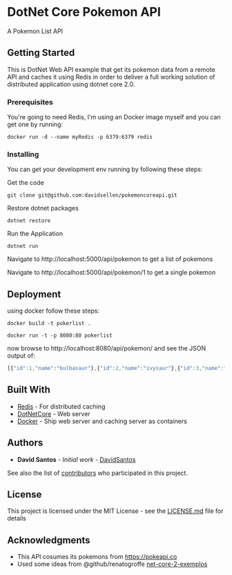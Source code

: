 # DotNet Core Pokemon API

A Pokemon List API

## Getting Started

This is DotNet Web API example that get its pokemon data from a remote API and caches it using Redis in order to deliver a full working solution of distributed application using dotnet core 2.0.

### Prerequisites

You're going to need Redis, I'm using an Docker image myself and you can get one by running:

```
docker run -d --name myRedis -p 6379:6379 redis
```

### Installing

You can get your development env running by following these steps:

Get the code

```
git clone git@github.com:davidsellen/pokemoncoreapi.git
```

Restore dotnet packages

```
dotnet restore
```

Run the Application

```
dotnet run
```

Navigate to http://localhost:5000/api/pokemon to get a list of pokemons

Navigate to http://localhost:5000/api/pokemon/1 to get a single pokemon

## Deployment

using docker follow these steps:

```
docker build -t pokerlist .
````

```
docker run -t -p 8080:80 pokerlist
```

now browse to http://localhost:8080/api/pokemon/ and see the JSON output of:

```javascript
[{"id":1,"name":"bulbasaur"},{"id":2,"name":"ivysaur"},{"id":3,"name":"venusaur"},{"id":4,"name":"charmander"},{"id":5,"name":"charmeleon"},{"id":6,"name":"charizard"},{"id":7,"name":"squirtle"},{"id":8,"name":"wartortle"},{"id":9,"name":"blastoise"},{"id":10,"name":"caterpie"},{"id":11,"name":"metapod"},{"id":12,"name":"butterfree"},{"id":13,"name":"weedle"},{"id":14,"name":"kakuna"},{"id":15,"name":"beedrill"},{"id":16,"name":"pidgey"},{"id":17,"name":"pidgeotto"},{"id":18,"name":"pidgeot"},{"id":19,"name":"rattata"},{"id":20,"name":"raticate"}]
```

## Built With

* [Redis](https://redis.io) - For distributed caching
* [DotNetCore](https://dotnet.github.io) - Web server
* [Docker](https://www.docker.com) - Ship web server and caching server as containers

## Authors

* **David Santos** - *Initial work* - [DavidSantos](https://github.com/davidsellen)

See also the list of [contributors](https://github.com/davidsellen/pokemoncoreapi/contributors) who participated in this project.

## License

This project is licensed under the MIT License - see the [LICENSE.md](LICENSE.md) file for details

## Acknowledgments

* This API cosumes its pokemons from https://pokeapi.co
* Used some ideas from @github/renatogroffe [net-core-2-exemplos](https://medium.com/@renato.groffe/net-core-2-0-nosql-exemplos-utilizando-mongodb-documentdb-e-redis-be5f5407ff13)
